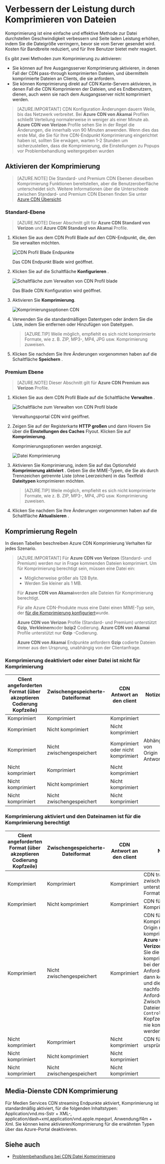<properties
    pageTitle="Verbessern der Leistung durch Komprimieren der Dateien in Azure CDN | Microsoft Azure"
    description="Erfahren Sie, wie Sie zur Verbesserung der Datei durchstellen Geschwindigkeit und Leistung beim Laden von Seite durch das Komprimieren von Dateien in Azure CDN erhöht."
    services="cdn"
    documentationCenter=""
    authors="camsoper"
    manager="erikre"
    editor=""/>

<tags
    ms.service="cdn"
    ms.workload="tbd"
    ms.tgt_pltfrm="na"
    ms.devlang="na"
    ms.topic="article"
    ms.date="07/28/2016"
    ms.author="casoper"/>

# <a name="improve-performance-by-compressing-files"></a>Verbessern der Leistung durch Komprimieren von Dateien

Komprimierung ist eine einfache und effektive Methode zur Datei durchstellen Geschwindigkeit verbessern und Seite laden Leistung erhöhen, indem Sie die Dateigröße verringern, bevor sie vom Server gesendet wird. Kosten für Bandbreite reduziert, und für Ihre Benutzer bietet mehr reagiert.

Es gibt zwei Methoden zum Komprimierung zu aktivieren:

- Sie können auf Ihre Ausgangsserver Komprimierung aktivieren, in denen Fall der CDN pass-through komprimierten Dateien, und übermitteln komprimierte Dateien an Clients, die sie anfordern.
- Sie können Komprimierung direkt auf CDN Kante-Servern aktivieren, in denen Fall die CDN Komprimieren der Dateien, und es Endbenutzern, dienen, auch wenn sie nach dem Ausgangsserver nicht komprimiert werden.

> [AZURE.IMPORTANT] CDN Konfiguration Änderungen dauern Weile, bis das Netzwerk verbreitet.  Bei <b>Azure CDN von Akamai</b> Profilen schließt Verteilung normalerweise in weniger als einer Minute ab.  <b>Azure CDN von Verizon</b> Profile sehen Sie in der Regel die Änderungen, die innerhalb von 90 Minuten anwenden.  Wenn dies das erste Mal, die Sie für Ihre CDN-Endpunkt Komprimierung eingerichtet haben ist, sollten Sie erwägen, warten 1-2 Stunden um sicherzustellen, dass die Komprimierung, die Einstellungen zu Popups vor Problembehandlung weitergegeben wurden

## <a name="enabling-compression"></a>Aktivieren der Komprimierung

> [AZURE.NOTE] Die Standard- und Premium CDN Ebenen dieselben Komprimierung Funktionen bereitstellen, aber die Benutzeroberfläche unterscheidet sich.  Weitere Informationen über die Unterschiede zwischen Standard- und Premium CDN Ebenen finden Sie unter [Azure CDN Übersicht](cdn-overview.md).

### <a name="standard-tier"></a>Standard-Ebene

> [AZURE.NOTE] Dieser Abschnitt gilt für **Azure CDN Standard von Verizon** und **Azure CDN Standard von Akamai** Profile.

1. Klicken Sie aus dem CDN Profil Blade auf den CDN-Endpunkt, die, den Sie verwalten möchten.

    ![CDN Profil Blade Endpunkte](./media/cdn-file-compression/cdn-endpoints.png)

    Das CDN Endpunkt Blade wird geöffnet.

2. Klicken Sie auf die Schaltfläche **Konfigurieren** .

    ![Schaltfläche zum Verwalten von CDN Profil blade](./media/cdn-file-compression/cdn-config-btn.png)

    Das Blade CDN Konfiguration wird geöffnet.

3. Aktivieren Sie **Komprimierung**.

    ![Komprimierungsoptionen CDN](./media/cdn-file-compression/cdn-compress-standard.png)

4. Verwenden Sie die standardmäßigen Datentypen oder ändern Sie die Liste, indem Sie entfernen oder Hinzufügen von Dateitypen.
    
    > [AZURE.TIP] Weile möglich, empfiehlt es sich nicht komprimierte Formate, wie z. B. ZIP, MP3-, MP4, JPG usw. Komprimierung zuweisen.
    
5. Klicken Sie nachdem Sie Ihre Änderungen vorgenommen haben auf die Schaltfläche **Speichern** .

### <a name="premium-tier"></a>Premium Ebene

> [AZURE.NOTE] Dieser Abschnitt gilt für **Azure CDN Premium aus Verizon** Profile.

1. Klicken Sie aus dem CDN Profil Blade auf die Schaltfläche **Verwalten** .

    ![Schaltfläche zum Verwalten von CDN Profil blade](./media/cdn-file-compression/cdn-manage-btn.png)

    Verwaltungsportal CDN wird geöffnet.

2. Zeigen Sie auf der Registerkarte **HTTP großen** und dann Hovern Sie über die **Einstellungen des Caches** Flyout.  Klicken Sie auf **Komprimierung**.

    Komprimierungsoptionen werden angezeigt.

    ![Datei Komprimierung](./media/cdn-file-compression/cdn-compress-files.png)

3. Aktivieren Sie Komprimierung, indem Sie auf das Optionsfeld **Komprimierung aktiviert** .  Geben Sie die MIME-Typen, die Sie als durch Trennzeichen getrennte Liste (ohne Leerzeichen) in das Textfeld **Dateitypen** komprimieren möchten.
        
    > [AZURE.TIP] Weile möglich, empfiehlt es sich nicht komprimierte Formate, wie z. B. ZIP, MP3-, MP4, JPG usw. Komprimierung zuweisen. 

4. Klicken Sie nachdem Sie Ihre Änderungen vorgenommen haben auf die Schaltfläche **Aktualisieren** .


## <a name="compression-rules"></a>Komprimierung Regeln

In diesen Tabellen beschreiben Azure CDN Komprimierung Verhalten für jedes Szenario.

> [AZURE.IMPORTANT] Für **Azure CDN von Verizon** (Standard- und Premium) werden nur in Frage kommenden Dateien komprimiert.  Um für Komprimierung berechtigt sein, müssen eine Datei ein:
>
> - Möglicherweise größer als 128 Byte.
> - Werden Sie kleiner als 1 MB.
> 
> Für **Azure CDN von Akamai**werden alle Dateien für Komprimierung berechtigt.
>
> Für alle Azure CDN-Produkte muss eine Datei einen MIME-Typ sein, der [für die Komprimierung konfiguriert](#enabling-compression)wurde.
>
> **Azure CDN von Verizon** Profile (Standard- und Premium) unterstützt **Gzip**, **Verkleinern**oder **bzip2** Codierung.  **Azure CDN von Akamai** Profile unterstützt nur **Gzip** -Codierung.
>
> **Azure CDN von Akamai** Endpunkte anfordern **Gzip** codierte Dateien immer aus den Ursprung, unabhängig von der Clientanfrage.

### <a name="compression-disabled-or-file-is-ineligible-for-compression"></a>Komprimierung deaktiviert oder einer Datei ist nicht für Komprimierung

|Client angeforderten Format (über akzeptieren Codierung Kopfzeile)|Zwischengespeicherte-Dateiformat|CDN Antwort an den client|Notizen|
|----------------|-----------|------------|-----|
|Komprimiert|Komprimiert|Komprimiert|   |
|Komprimiert|Nicht komprimiert|Nicht komprimiert|    | 
|Komprimiert|Nicht zwischengespeichert|Komprimiert oder nicht komprimiert|Abhängig von Origin Antwort|
|Nicht komprimiert|Komprimiert|Nicht komprimiert|    |
|Nicht komprimiert|Nicht komprimiert|Nicht komprimiert|    |   
|Nicht komprimiert|Nicht zwischengespeichert|Nicht komprimiert|     |

### <a name="compression-enabled-and-file-is-eligible-for-compression"></a>Komprimierung aktiviert und den Dateinamen ist für die Komprimierung berechtigt

|Client angeforderten Format (über akzeptieren Codierung Kopfzeile)|Zwischengespeicherte-Dateiformat|CDN Antwort an den client|Notizen|
|----------------|-----------|------------|-----|
|Komprimiert|Komprimiert|Komprimiert|CDN transcodiert zwischen unterstützten Formate|
|Komprimiert|Nicht komprimiert|Komprimiert|CDN führt die Komprimierung|
|Komprimiert|Nicht zwischengespeichert|Komprimiert|CDN führt die Komprimierung Origin nicht komprimiert zurück.  **Azure CDN von Verizon** übergeben Sie die nicht komprimierte Datei bei der ersten Anforderung und dann komprimieren und die Datei für die nachfolgenden Anforderungen Zwischenspeichern.  Dateien mit `Cache-Control: no-cache` Kopfzeile werden nie komprimiert werden. 
|Nicht komprimiert|Komprimiert|Nicht komprimiert|CDN führt ursprünglich|
|Nicht komprimiert|Nicht komprimiert|Nicht komprimiert|     |  
|Nicht komprimiert|Nicht zwischengespeichert|Nicht komprimiert|     |

## <a name="media-services-cdn-compression"></a>Media-Dienste CDN Komprimierung

Für Medien Services CDN streaming Endpunkte aktiviert, Komprimierung ist standardmäßig aktiviert, für die folgenden Inhaltstypen: Application/vnd.ms-Sstr + XML-, application/dash+xml,application/vnd.apple.mpegurl, Anwendung/f4m + Xml. Sie können keine aktivieren/Komprimierung für die erwähnten Typen über das Azure-Portal deaktivieren.  

## <a name="see-also"></a>Siehe auch
- [Problembehandlung bei CDN Datei Komprimierung](cdn-troubleshoot-compression.md)    
